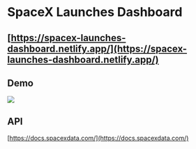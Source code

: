 # SpaceX Launches Dashboard

## [https://spacex-launches-dashboard.netlify.app/](https://spacex-launches-dashboard.netlify.app/)

## Demo

![](http://recordit.co/sgMgnMVANm.gif)

## API

[https://docs.spacexdata.com/](https://docs.spacexdata.com/)

